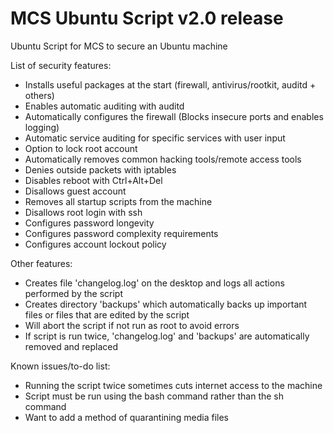 # MCS Ubuntu Script v2.0 release
Ubuntu Script for MCS to secure an Ubuntu machine

List of security features:
- Installs useful packages at the start (firewall, antivirus/rootkit, auditd + others)
- Enables automatic auditing with auditd
- Automatically configures the firewall (Blocks insecure ports and enables logging)
- Automatic service auditing for specific services with user input
- Option to lock root account
- Automatically removes common hacking tools/remote access tools
- Denies outside packets with iptables
- Disables reboot with Ctrl+Alt+Del
- Disallows guest account
- Removes all startup scripts from the machine
- Disallows root login with ssh
- Configures password longevity
- Configures password complexity requirements
- Configures account lockout policy

Other features:
- Creates file 'changelog.log' on the desktop and logs all actions performed by the script
- Creates directory 'backups' which automatically backs up important files or files that are edited by the script
- Will abort the script if not run as root to avoid errors
- If script is run twice, 'changelog.log' and 'backups' are automatically removed and replaced

Known issues/to-do list:
- Running the script twice sometimes cuts internet access to the machine
- Script must be run using the bash command rather than the sh command
- Want to add a method of quarantining media files

